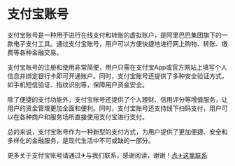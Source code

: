 # 支付宝账号

支付宝账号是一种用于进行在线支付和转账的虚拟账户，是阿里巴巴集团旗下的一款电子支付工具。通过支付宝账号，用户可以方便快捷地进行网上购物、转账、缴费等各种金融交易。

支付宝账号的注册和使用非常简便，用户只需在支付宝App或官方网站上填写个人信息并绑定银行卡即可开通账户。同时，支付宝账号还提供了多种安全验证方式，如手机短信验证、指纹识别等，保障用户资金安全。

除了便捷的支付功能外，支付宝账号还提供了个人理财、信用评分等增值服务，让用户的资金管理更加全面和便利。同时，支付宝账号还支持线下扫码支付，用户可以在各种商户和服务场所直接使用支付宝进行支付。

总的来说，支付宝账号作为一种新型的支付方式，为用户提供了更加便捷、安全和多样化的金融服务，是现代生活中不可或缺的一部分。

更多关于支付宝账号请通过✈与我们联系，感谢阅读，谢谢！[点✈这里联系](https://cc.k02.cc)